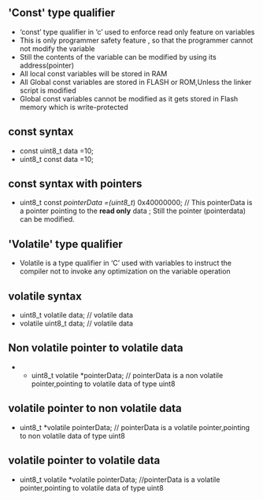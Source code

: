 ## 'Const' type qualifier
- ‘const’ type qualifier in ‘c’ used to enforce read only feature on variables
- This is only programmer safety feature , so that the programmer cannot not modify the variable
- Still the contents of the variable can be modified by using its address(pointer)
- All local const variables will be stored in RAM
- All Global const variables are stored in FLASH or ROM,Unless the linker script is modified
- Global const variables cannot be modified as it gets stored in Flash memory which is write-protected

## const syntax
- const uint8_t data =10;
- uint8_t const data =10;

## const syntax with pointers
- uint8_t const *pointerData =(uint8_t*) 0x40000000;  // This pointerData is a pointer pointing to the **read only** data ; Still the pointer (pointerdata) can be modified. 

## 'Volatile' type qualifier
- Volatile is a type qualifier in ‘C’ used with variables to instruct the compiler not to invoke any optimization on the variable operation

## volatile syntax
- uint8_t volatile data;  // volatile data
- volatile uint8_t data;  // volatile data

## Non volatile pointer to volatile data
- - uint8_t volatile *pointerData;  // pointerData is a non volatile pointer,pointing to volatile data of type uint8
## volatile pointer to non volatile data
- uint8_t *volatile pointerData;  // pointerData is a volatile pointer,pointing to non volatile data of type uint8
## volatile pointer to volatile data
- uint8_t volatile *volatile pointerData;  //pointerData is a volatile pointer,pointing to volatile data of type uint8


  
